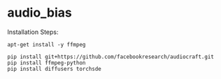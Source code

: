 # audio_bias

Installation Steps: 

```
apt-get install -y ffmpeg
```

```
pip install git+https://github.com/facebookresearch/audiocraft.git
pip install ffmpeg-python
pip install diffusers torchsde
```